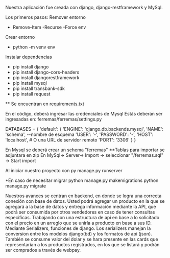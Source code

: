 Nuestra aplicación fue creada con django, django-restframework y MySql.

Los primeros pasos:
Remover entorno
  - Remove-Item -Recurse -Force env

Crear entorno
  - python -m venv env

Instalar dependencias
- pip install django
- pip install django-cors-headers
- pip install djangorestframework
- pip install mysql
- pip install transbank-sdk
- pip install request

** Se encuentran en requirements.txt

En el código, deberá ingresar las credenciales de Mysql
Estás deberán ser ingresadas en: ferremas/ferremas/settings.py

DATABASES = {
    'default': {
        'ENGINE': 'django.db.backends.mysql',
        'NAME': 'schema', --nombre de esquema
        'USER': '-', 
        'PASSWORD': '-',
        'HOST': 'localhost',  # O una URL de servidor remoto
        'PORT': '3306'
    }
}

En Mysql se deberá crear un schema "ferremas"
**Tablas para importar se adjuntara en zip
En MySql-> Server-> Import -> seleccionar "/ferremas.sql" -> Start import

Al iniciar nuestro proyecto con 
py manage.py runserver

*En caso de necesitar migrar
python manage.py makemigrations
python manage.py migrate


Nuestros avances se centran en backend, en donde se logra una correcta conexión con base de datos. Usted podrá agregar un producto en la que se agregará a la base de datos y entrega información mediante la API, 
que podrá ser consumida por otros vendedores en caso de tener consultas especificas. Trabajando con una estructura de api en base a lo solicitado con el precio en un arreglo que se uniría a 
producto en base a sus ID. 
Mediante Serializers, funciones de django. Los serializers manejan la conversion entre los modelos django(bd) y los formatos de api (json).
También se consume valor del dolar y se hara presente en las cards que representarían a los productos registrados, en los que se listará y podrán ser comprados a través de webpay.
